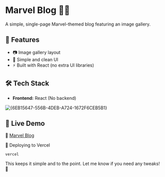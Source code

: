 # Marvel Blog 🦸‍♂️

A simple, single-page Marvel-themed blog featuring an image gallery.

## 🚀 Features
- 📷 Image gallery layout  
- 🎨 Simple and clean UI  
- ⚡ Built with React (no extra UI libraries)  

## 🛠️ Tech Stack
- **Frontend:** React (No backend)

![{6EB15647-556B-4DEB-A724-1672F6CEB5B1}](https://github.com/user-attachments/assets/495e2eb3-79e7-4c59-8593-676f3b36566a)

## 🚀 Live Demo  
🔗 [Marvel Blog](https://your-vercel-deployment-url.vercel.app)

🚀 Deploying to Vercel
```
vercel
```
This keeps it simple and to the point. Let me know if you need any tweaks! 🚀
